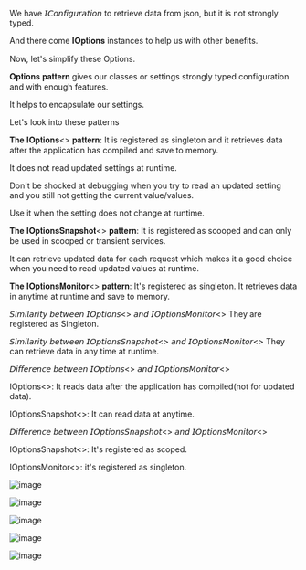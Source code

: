 We have 𝘐𝘊𝘰𝘯𝘧𝘪𝘨𝘶𝘳𝘢𝘵𝘪𝘰𝘯 to retrieve data from json, but it is not strongly typed. 

And there come 𝐈𝐎𝐩𝐭𝐢𝐨𝐧𝐬 instances to help us with other benefits.

Now, let's simplify these Options. 

𝐎𝐩𝐭𝐢𝐨𝐧𝐬 𝐩𝐚𝐭𝐭𝐞𝐫𝐧 gives our classes or settings strongly typed configuration and with enough features. 

It helps to encapsulate our settings. 

Let's look into these patterns 


𝐓𝐡𝐞 𝐈𝐎𝐩𝐭𝐢𝐨𝐧𝐬<> 𝐩𝐚𝐭𝐭𝐞𝐫𝐧:
It is registered as singleton and it retrieves data after the application has compiled and save to memory. 

It does not read updated settings at runtime.

Don't be shocked at debugging when you try to read an updated setting and you still not getting the current value/values. 

Use it when the setting does not change at runtime. 


𝐓𝐡𝐞 𝐈𝐎𝐩𝐭𝐢𝐨𝐧𝐬𝐒𝐧𝐚𝐩𝐬𝐡𝐨𝐭<> 𝐩𝐚𝐭𝐭𝐞𝐫𝐧: 
It is registered as scooped and can only be used in scooped or transient services.

It can retrieve updated data for each request which makes it a good choice when you need to read updated values at runtime.


𝐓𝐡𝐞 𝐈𝐎𝐩𝐭𝐢𝐨𝐧𝐬𝐌𝐨𝐧𝐢𝐭𝐨𝐫<> 𝐩𝐚𝐭𝐭𝐞𝐫𝐧:
It's registered as singleton. It retrieves data in anytime at runtime and save to memory. 

𝘚𝘪𝘮𝘪𝘭𝘢𝘳𝘪𝘵𝘺 𝘣𝘦𝘵𝘸𝘦𝘦𝘯 𝘐𝘖𝘱𝘵𝘪𝘰𝘯𝘴<> 𝘢𝘯𝘥 𝘐𝘖𝘱𝘵𝘪𝘰𝘯𝘴𝘔𝘰𝘯𝘪𝘵𝘰𝘳<>
They are registered as Singleton. 

𝘚𝘪𝘮𝘪𝘭𝘢𝘳𝘪𝘵𝘺 𝘣𝘦𝘵𝘸𝘦𝘦𝘯 𝘐𝘖𝘱𝘵𝘪𝘰𝘯𝘴𝘚𝘯𝘢𝘱𝘴𝘩𝘰𝘵<> 𝘢𝘯𝘥 𝘐𝘖𝘱𝘵𝘪𝘰𝘯𝘴𝘔𝘰𝘯𝘪𝘵𝘰𝘳<>
They can retrieve data in any time at runtime. 

𝘋𝘪𝘧𝘧𝘦𝘳𝘦𝘯𝘤𝘦 𝘣𝘦𝘵𝘸𝘦𝘦𝘯 𝘐𝘖𝘱𝘵𝘪𝘰𝘯𝘴<> 𝘢𝘯𝘥 𝘐𝘖𝘱𝘵𝘪𝘰𝘯𝘴𝘔𝘰𝘯𝘪𝘵𝘰𝘳<>

IOptions<>: It reads data after the application has compiled(not for updated data).

IOptionsSnapshot<>: It can read data at anytime. 

𝘋𝘪𝘧𝘧𝘦𝘳𝘦𝘯𝘤𝘦 𝘣𝘦𝘵𝘸𝘦𝘦𝘯 𝘐𝘖𝘱𝘵𝘪𝘰𝘯𝘴𝘚𝘯𝘢𝘱𝘴𝘩𝘰𝘵<> 𝘢𝘯𝘥 𝘐𝘖𝘱𝘵𝘪𝘰𝘯𝘴𝘔𝘰𝘯𝘪𝘵𝘰𝘳<>

IOptionsSnapshot<>: It's registered as scoped. 

IOptionsMonitor<>: it's registered as singleton. 


![image](https://github.com/user-attachments/assets/5b4a3c09-1e99-4c97-b8b8-81302bb56597)

![image](https://github.com/user-attachments/assets/868f6875-4566-485b-a7a3-36c54a01ea49)

![image](https://github.com/user-attachments/assets/2e58e55d-fcfe-40bf-b3b9-b00d08ed521b)

![image](https://github.com/user-attachments/assets/a3890678-951c-4c2c-9778-5c5716155a9d)

![image](https://github.com/user-attachments/assets/6e5260e9-db83-4170-ab7b-57c757e817bb)


